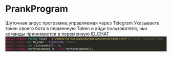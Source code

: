 # PrankProgram
Шуточная вирус программа,управляемая через Telegram
Указываете токен своего бота в перменную Token
и айди пользователя, чьи команды принимаются в переменную ID_CHAT
<img src="https://github.com/lif0/PrankProgram/blob/master/github/infobot.png"></img>
